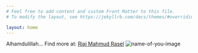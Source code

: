 ```yaml
---
# Feel free to add content and custom Front Matter to this file.
# To modify the layout, see https://jekyllrb.com/docs/themes/#overriding-theme-defaults

layout: home
---
```

Alhamdulillah... Find more at:
[Riaj Mahmud Rasel](https://riaj.net)
![name-of-you-image](https://your-copied-image-address)
